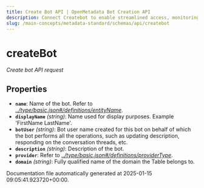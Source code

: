 ```yaml
---
title: Create Bot API | OpenMetadata Bot Creation API
description: Connect Createbot to enable streamlined access, monitoring, or search of enterprise data using secure and scalable integrations.
slug: /main-concepts/metadata-standard/schemas/api/createbot
---
```


# createBot

*Create bot API request*

## Properties

- **`name`**: Name of the bot. Refer to *[../type/basic.json#/definitions/entityName](#/type/basic.json#/definitions/entityName)*.
- **`displayName`** *(string)*: Name used for display purposes. Example 'FirstName LastName'.
- **`botUser`** *(string)*: Bot user name created for this bot on behalf of which the bot performs all the operations, such as updating description, responding on the conversation threads, etc.
- **`description`** *(string)*: Description of the bot.
- **`provider`**: Refer to *[../type/basic.json#/definitions/providerType](#/type/basic.json#/definitions/providerType)*.
- **`domain`** *(string)*: Fully qualified name of the domain the Table belongs to.


Documentation file automatically generated at 2025-01-15 09:05:41.923720+00:00.
